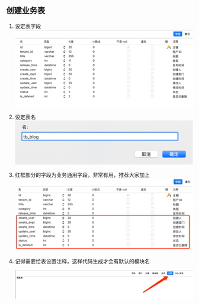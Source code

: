 ## 创建业务表

1. 设定表字段  
   ![image-20220822003515363](../../images/image-20220822003515363.png)

2. 设定表名  
   ![](../../images/screenshot_1579325379688.png)

3. 红框部分的字段为业务通用字段，非常有用，推荐大家加上  
   ![image-20220822003538350](../../images/image-20220822003538350.png)

4. 记得需要给表设置注释，这样代码生成才会有默认的模块名

   ![image-20220822003750595](../../images/image-20220822003750595.png)